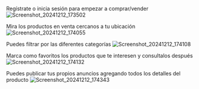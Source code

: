 Regístrate o inicia sesión para empezar a comprar/vender
![Screenshot_20241212_173502](https://github.com/user-attachments/assets/73317f0c-37e5-4ad8-ae40-f0e7ae50b9b0)

Mira los productos en venta cercanos a tu ubicación 
![Screenshot_20241212_174055](https://github.com/user-attachments/assets/95d416d2-3075-48ba-ae1d-701601bda8a5)

Puedes filtrar por las diferentes categorías 
![Screenshot_20241212_174108](https://github.com/user-attachments/assets/4dff918e-83d9-412a-9bd3-7ff5ee77d0a0)

Marca como favoritos los productos que te interesen y consultalos después 
![Screenshot_20241212_174132](https://github.com/user-attachments/assets/b95731ad-ea39-4242-b231-98f2450205d9)

Puedes publicar tus propios anuncios agregando todos los detalles del producto 
![Screenshot_20241212_174343](https://github.com/user-attachments/assets/657d9cbc-9f46-4b1e-92cc-484c70aee073)
